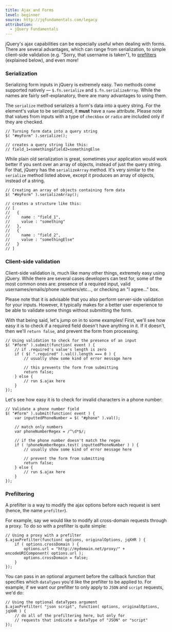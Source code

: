 ```yaml
---
title: Ajax and Forms
level: beginner
source: http://jqfundamentals.com/legacy
attribution:
  - jQuery Fundamentals
---
```


jQuery's ajax capabilities can be especially useful when dealing with forms. There are several advantages, which can range from serialization, to simple client-side validation (e.g. "Sorry, that username is taken"), to [prefilters](http://api.jquery.com/extending-ajax/#Prefilters) (explained below), and even more!

### Serialization
Serializing form inputs in jQuery is extremely easy. Two methods come supported natively — `$.fn.serialize` and `$.fn.serializeArray`. While the names are fairly self-explanatory, there are many advantages to using them.

The `serialize` method serializes a form's data into a query string. For the element's value to be serialized, it **must** have a `name` attribute. Please note that values from inputs with a type of `checkbox` or `radio` are included only if they are checked.

```
// Turning form data into a query string
$( "#myForm" ).serialize();

// creates a query string like this:
// field_1=something&field2=somethingElse
```

While plain old serialization is great, sometimes your application would work better if you sent over an array of objects, instead of just the query string. For that, jQuery has the `serializeArray` method. It's very similar to the `serialize` method listed above, except it produces an array of objects, instead of a string.

```
// Creating an array of objects containing form data
$( "#myForm" ).serializeArray();

// creates a structure like this:
// [
//   {
//     name : "field_1",
//     value : "something"
//   },
//   {
//     name : "field_2",
//     value : "somethingElse"
//   }
// ]
```

### Client-side validation
Client-side validation is, much like many other things, extremely easy using jQuery. While there are several cases developers can test for, some of the most common ones are: presence of a required input, valid usernames/emails/phone numbers/etc&hellip;, or checking an "I agree&hellip;" box.

Please note that it is advisable that you also perform server-side validation for your inputs. However, it typically makes for a better user experience to be able to validate some things without submitting the form.

With that being said, let's jump on in to some examples! First, we'll see how easy it is to check if a required field doesn't have anything in it. If it doesn't, then we'll `return false`, and prevent the form from processing.

```
// Using validation to check for the presence of an input
$( "#form" ).submit(function( event ) {
	// if .required's value's length is zero
	if ( $( ".required" ).val().length === 0 ) {
		// usually show some kind of error message here

		// this prevents the form from submitting
		return false;
	} else {
		// run $.ajax here
	}
});
```

Let's see how easy it is to check for invalid characters in a phone number:

```
// Validate a phone number field
$( "#form" ).submit(function( event ) {
	var inputtedPhoneNumber = $( "#phone" ).val();

	// match only numbers
	var phoneNumberRegex = /^\d*$/;

	// if the phone number doesn't match the regex
	if ( !phoneNumberRegex.test( inputtedPhoneNumber ) ) {
		// usually show some kind of error message here

		// prevent the form from submitting
		return false;
	} else {
		// run $.ajax here
	}
});
```

### Prefiltering
A prefilter is a way to modify the ajax options before each request is sent (hence, the name `prefilter`).

For example, say we would like to modify all cross-domain requests through a proxy. To do so with a prefilter is quite simple:

```
// Using a proxy with a prefilter
$.ajaxPrefilter(function( options, originalOptions, jqXHR ) {
	if ( options.crossDomain ) {
		options.url = "http://mydomain.net/proxy/" + encodeURIComponent( options.url );
		options.crossDomain = false;
	}
});
```

You can pass in an optional argument before the callback function that specifies which `dataTypes` you'd like the prefilter to be applied to. For example, if we want our prefilter to only apply to `JSON` and `script` requests, we'd do:

```
// Using the optional dataTypes argument
$.ajaxPrefilter( "json script", function( options, originalOptions, jqXHR ) {
	// do all of the prefiltering here, but only for
	// requests that indicate a dataType of "JSON" or "script"
});
```
